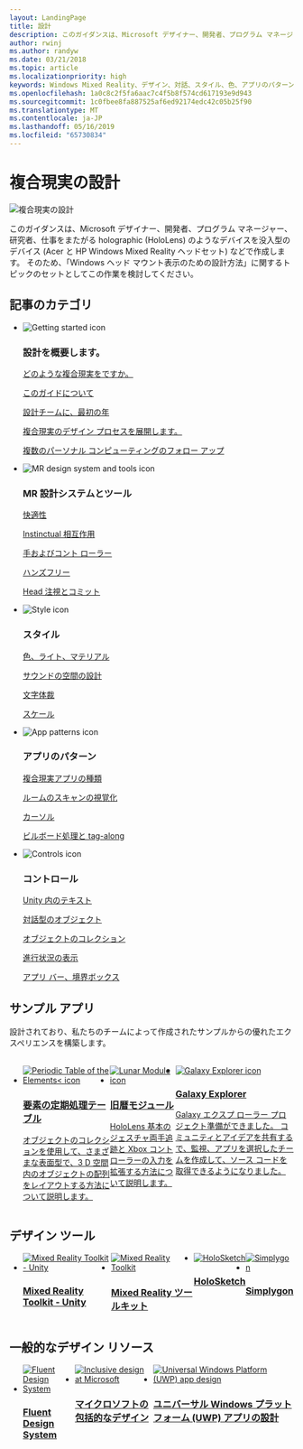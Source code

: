 ```yaml
---
layout: LandingPage
title: 設計
description: このガイダンスは、Microsoft デザイナー、開発者、プログラム マネージャー、研究者、仕事をまたがる holographic (HoloLens) のようなデバイスを没入型のデバイス (Acer と HP Windows Mixed Reality ヘッドセット) などで作成します。 そのため、「Windows ヘッド マウント表示のための設計方法」に関するトピックのセットとしてこの作業を検討してください。
author: rwinj
ms.author: randyw
ms.date: 03/21/2018
ms.topic: article
ms.localizationpriority: high
keywords: Windows Mixed Reality、デザイン、対話、スタイル、色、アプリのパターン、コントロール、サンプル アプリ、Mixed Reality Toolkit、MRTK
ms.openlocfilehash: 1a0c8c2f5fa6aac7c4f5b8f574cd617193e9d943
ms.sourcegitcommit: 1c0fbee8fa887525af6ed92174edc42c05b25f90
ms.translationtype: MT
ms.contentlocale: ja-JP
ms.lasthandoff: 05/16/2019
ms.locfileid: "65730834"
---
```

# <a name="design-for-mixed-reality"></a>複合現実の設計

![複合現実の設計](images/Bicycle-Leschi10.gif)

このガイダンスは、Microsoft デザイナー、開発者、プログラム マネージャー、研究者、仕事をまたがる holographic (HoloLens) のようなデバイスを没入型のデバイス (Acer と HP Windows Mixed Reality ヘッドセット) などで作成します。 そのため、「Windows ヘッド マウント表示のための設計方法」に関するトピックのセットとしてこの作業を検討してください。

## <a name="article-categories"></a>記事のカテゴリ

<ul class="panelContent cardsF">
    <li>
        <div class="cardSize">
            <div class="cardPadding">
                <div class="card">
                    <div class="cardImageOuter">
                        <div class="cardImage">
                            <img src="images/GetStartedIcon.png" alt="Getting started icon">
                        </div>
                    </div>
                    <div class="cardText">
                        <h3>設計を概要します。</h3>
                        <p>
                            <a href="mixed-reality.md">どのような複合現実をですか。</a>
                        </p>
                        <p>
                            <a href="about-this-design-guidance.md">このガイドについて</a>
                        </p>
                        <p>
                            <a href="case-study-my-first-year-on-the-hololens-design-team.md">設計チームに、最初の年</a>
                        </p>
                        <p>
                            <a href="case-study-expanding-the-design-process-for-mixed-reality.md">複合現実のデザイン プロセスを展開します。</a>
                        </p>
                        <p>
                            <a href="case-study-the-pursuit-of-more-personal-computing.md">複数のパーソナル コンピューティングのフォロー アップ</a>
                        </p>
                    </div>
                </div>
            </div>
        </div>
    </li>
    <li>
        <div class="cardSize">
            <div class="cardPadding">
                <div class="card">
                    <div class="cardImageOuter">
                        <div class="cardImage">
                            <img src="images/Interaction_Icon_120x130.png" alt="MR design system and tools icon">
                        </div>
                    </div>
                    <div class="cardText">
                        <h3>MR 設計システムとツール</h3>
                        <p>
                            <a href="comfort.md">快適性</a>
                        </p>
            <p>
                            <a href="interaction-fundamentals.md">Instinctual 相互作用</a>
                        </p>
                        <p>
                            <a href="hands-and-tools.md">手およびコント ローラー</a>
                        </p>
                        <p>
                            <a href="hands-free.md">ハンズフリー</a>
                        </p>
                         <p>
                            <a href="gaze-and-commit.md">Head 注視とコミット</a>
                        </p>
                    </div>
                </div>
            </div>
        </div>
    </li>
    <li>
        <div class="cardSize">
            <div class="cardPadding">
                <div class="card">
                    <div class="cardImageOuter">
                        <div class="cardImage">
                            <img src="images/Style_Icon_120x130.png" alt="Style icon">
                        </div>
                    </div>
                    <div class="cardText">
                        <h3>スタイル</h3>
                        <p>
                            <a href="color,-light-and-materials.md">色、ライト、マテリアル</a>
                        </p>
                         <p>
                            <a href="spatial-sound-design.md">サウンドの空間の設計</a>
                        </p>
                        <p>
                            <a href="typography.md">文字体裁</a>
                        </p>
                        <p>
                            <a href="scale.md">スケール</a>
                        </p>                      
                    </div>
                </div>
            </div>
        </div>
    </li>
    <li>
        <div class="cardSize">
            <div class="cardPadding">
                <div class="card">
                    <div class="cardImageOuter">
                        <div class="cardImage">
                            <img src="images/App_patterns_Icon_120x130.png" alt="App patterns icon">
                        </div>
                    </div>
                    <div class="cardText">
                        <h3>アプリのパターン</h3>
                        <p>
                            <a href="types-of-mixed-reality-apps.md">複合現実アプリの種類</a>
                        </p>
                        <p>
                            <a href="room-scan-visualization.md">ルームのスキャンの視覚化</a>
                        </p>
                        <p>
                            <a href="cursors.md">カーソル</a>
                        </p>
                        <p>
                            <a href="billboarding-and-tag-along.md">ビルボード処理と tag-along</a>
                        </p>
                    </div>
                </div>
            </div>
        </div>
    </li>
    <li>
        <div class="cardSize">
            <div class="cardPadding">
                <div class="card">
                    <div class="cardImageOuter">
                        <div class="cardImage">
                            <img src="images/Controls_Icon_120x130.png" alt="Controls icon">
                        </div>
                    </div>
                    <div class="cardText">
                        <h3>コントロール</h3>
                        <p>
                            <a href="text-in-unity.md">Unity 内のテキスト</a>
                        </p>
                        <p>
                            <a href="interactable-object.md">対話型のオブジェクト</a>
                        </p>
                        <p>
                            <a href="object-collection.md">オブジェクトのコレクション</a>
                        </p>
                        <p>
                            <a href="progress.md">進行状況の表示</a>
                        </p>
                        <p>
                            <a href="app-bar-and-bounding-box.md">アプリ バー、境界ボックス</a>
                        </p>
                    </div>
                </div>
            </div>
        </div>
    </li>    
</ul>


## <a name="sample-apps"></a>サンプル アプリ

設計されており、私たちのチームによって作成されたサンプルからの優れたエクスペリエンスを構築します。

<br>
<ul id="cardtypes-W" class="cardsW panelContent" style="display: flex; margin-top: 0px;">
    <li>
        <a href="periodic-table-of-the-elements.md" title="要素の定期処理テーブル" data-linktype="absolute-path">
            <div class="cardSize">
                <div class="cardPadding">
                    <div class="card">
                        <div class="cardImageOuter">
                            <div class="cardImage">
                                <img src="images/periodictableofelementsapp-tile.jpg" alt="Periodic Table of the Elements< icon">
                            </div>
                        </div>
                        <div class="cardText">
                            <h3>要素の定期処理テーブル</h3>
                            <p>オブジェクトのコレクションを使用して、さまざまな表面型で、3 D 空間内のオブジェクトの配列をレイアウトする方法について説明します。</p>
                        </div>
                    </div>
                </div>
            </div>
        </a>        
    </li>
    <li>
        <a href="lunar-module.md" title="旧暦モジュール" data-linktype="absolute-path">
            <div class="cardSize">
                <div class="cardPadding">
                    <div class="card">
                        <div class="cardImageOuter">
                            <div class="cardImage">
                                <img src="images/lunar-module-tile.png" alt="Lunar Module icon">
                            </div>
                        </div>
                        <div class="cardText">
                            <h3>旧暦モジュール</h3>
                            <p>HoloLens 基本のジェスチャ両手追跡と Xbox コント ローラーの入力を拡張する方法について説明します。</p>
                        </div>
                    </div>
                </div>
            </div>
        </a>
    </li>
    <li>
        <a href="galaxy-explorer.md" title="Galaxy エクスプ ローラー" data-linktype="absolute-path">
            <div class="cardSize">
                <div class="cardPadding">
                    <div class="card">
                        <div class="cardImageOuter">
                            <div class="cardImage">
                                <img src="images/galaxyexplorer-tile.jpg" alt="Galaxy Explorer icon">
                            </div>
                        </div>
                        <div class="cardText">
                            <h3>Galaxy Explorer</h3>
                            <p>Galaxy エクスプ ローラー プロジェクト準備ができました。 コミュニティとアイデアを共有するで、監視、アプリを選択したチームを作成して、ソース コードを取得できるようになりました。</p>
                        </div>
                    </div>
                </div>
            </div>
        </a>
    </li>
</ul>



## <a name="design-tools"></a>デザイン ツール


<ul id="cardtypes-D" class="cardsD panelContent" style="display: flex; margin-top: 0px;">
    <li>
    <a href="https://github.com/Microsoft/MixedRealityToolkit-Unity" title="Mixed Reality Toolkit - Unity" data-linktype="absolute-path">
        <div class="cardSize">
            <div class="cardPadding">
                <div class="card">
                    <div class="cardImageOuter">
                        <div class="cardImage">
                            <img src="images/MRTKandUnity.png" alt="Mixed Reality Toolkit - Unity">
                        </div>
                    </div>                    
            <div class="cardText">
                        <h3>Mixed Reality Toolkit - Unity</h3>
                        <p> </p>
                    </div>
                </div>
            </div>
        </div>
      </a>  
    </li>
    <li>
    <a href="https://github.com/Microsoft/MixedRealityToolkit" title="Mixed Reality ツールキット" data-linktype="absolute-path">
        <div class="cardSize">
            <div class="cardPadding">
                <div class="card">
                    <div class="cardImageOuter">
                        <div class="cardImage">
                            <img src="images/MRTK.png" alt="Mixed Reality Toolkit">
                        </div>
                    </div>                    
            <div class="cardText">
                        <h3>Mixed Reality ツールキット</h3>
                        <p> </p>
                    </div>
                </div>
            </div>
        </div>
      </a>  
    </li>   
        <li>
    <a href="case-study-building-holosketch,-a-spatial-layout-and-ux-sketching-app-for-hololens.md" title="HoloSketch" data-linktype="absolute-path">
        <div class="cardSize">
            <div class="cardPadding">
                <div class="card">
                    <div class="cardImageOuter">
                        <div class="cardImage">
                            <img src="images/HoloSketch.png" alt="HoloSketch">
                        </div>
                    </div>                    
            <div class="cardText">
                        <h3>HoloSketch</h3>
                        <p> </p>
                    </div>
                </div>
            </div>
        </div>
      </a>  
    </li>   
            <li>
    <a href="https://www.simplygon.com" title="Simplygon" data-linktype="absolute-path">
        <div class="cardSize">
            <div class="cardPadding">
                <div class="card">
                    <div class="cardImageOuter">
                        <div class="cardImage">
                            <img src="images/Simplygon.png" alt="Simplygon">
                        </div>
                    </div>                    
            <div class="cardText">
                        <h3>Simplygon</h3>
                        <p> </p>
                    </div>
                </div>
            </div>
        </div>
      </a>  
    </li>
</ul>


## <a name="general-design-resources"></a>一般的なデザイン リソース

<ul id="cardtypes-D" class="cardsD panelContent" style="display: flex; margin-top: 0px;">
    <li>
    <a href="http://fluent.microsoft.com" title="Fluent Design System" data-linktype="absolute-path">
        <div class="cardSize">
            <div class="cardPadding">
                <div class="card">
                    <div class="cardImageOuter">
                        <div class="cardImage">
                            <img src="images/Fluent.png" alt="Fluent Design System">
                        </div>
                    </div>                    
            <div class="cardText">
                        <h3>Fluent Design System</h3>
                        <p> </p>
                    </div>
                </div>
            </div>
        </div>
      </a>  
    </li>
    <li>
    <a href="https://www.microsoft.com/design/inclusive" title="マイクロソフトの包括的なデザイン" data-linktype="absolute-path">
        <div class="cardSize">
            <div class="cardPadding">
                <div class="card">
                    <div class="cardImageOuter">
                        <div class="cardImage">
                            <img src="images/Inclusive.png" alt="Inclusive design at Microsoft">
                        </div>
                    </div>                    
            <div class="cardText">
                        <h3>マイクロソフトの包括的なデザイン</h3>
                        <p> </p>
                    </div>
                </div>
            </div>
        </div>
      </a>  
    </li>   
        <li>
    <a href="https://developer.microsoft.com/windows/apps/design" title="ユニバーサル Windows プラットフォーム (UWP) アプリの設計" data-linktype="absolute-path">
        <div class="cardSize">
            <div class="cardPadding">
                <div class="card">
                    <div class="cardImageOuter">
                        <div class="cardImage">
                            <img src="images/UWP.png" alt="Universal Windows Platform (UWP) app design">
                        </div>
                    </div>                    
            <div class="cardText">
                        <h3>ユニバーサル Windows プラットフォーム (UWP) アプリの設計</h3>
                        <p> </p>
                    </div>
                </div>
            </div>
        </div>
      </a>  
    </li>   
</ul>
